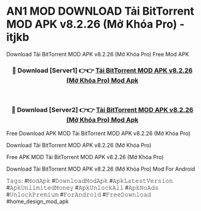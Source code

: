 # AN1 MOD DOWNLOAD Tải BitTorrent MOD APK v8.2.26 (Mở Khóa Pro) - itjkb
Download Tải BitTorrent MOD APK v8.2.26 (Mở Khóa Pro) Free Mod APK

<div align="center">
<h3>🔴 Download [Server1] 👉👉 <a href="https://apk-comot.site?title=Tải_BitTorrent_MOD_APK_v8.2.26_(Mở_Khóa_Pro)">Tải BitTorrent MOD APK v8.2.26 (Mở Khóa Pro) Mod Apk</a></h3><br>

<h3>🔴 Download [Server2] 👉👉 <a href="https://apk-comot.site?title=Tải_BitTorrent_MOD_APK_v8.2.26_(Mở_Khóa_Pro)">Tải BitTorrent MOD APK v8.2.26 (Mở Khóa Pro) Mod Apk</a></h3>
</div>


Free Download APK MOD Tải BitTorrent MOD APK v8.2.26 (Mở Khóa Pro)

Download Tải BitTorrent MOD APK v8.2.26 (Mở Khóa Pro) 

Free APK MOD Tải BitTorrent MOD APK v8.2.26 (Mở Khóa Pro) 

Download Tải BitTorrent MOD APK v8.2.26 (Mở Khóa Pro) Mod For Android

𝚃𝚊𝚐𝚜: #𝙼𝚘𝚍𝙰𝚙𝚔 #𝙳𝚘𝚠𝚗𝚕𝚘𝚊𝚍𝙼𝚘𝚍𝙰𝚙𝚔 #𝙰𝚙𝚔𝙻𝚊𝚝𝚎𝚜𝚝𝚅𝚎𝚛𝚜𝚒𝚘𝚗 #𝙰𝚙𝚔𝚄𝚗𝚕𝚒𝚖𝚒𝚝𝚎𝚍𝙼𝚘𝚗𝚎𝚢 #𝙰𝚙𝚔𝚄𝚗𝚕𝚘𝚌𝚔𝙰𝚕𝚕 #𝙰𝚙𝚔𝙽𝚘𝙰𝚍𝚜 #𝚄𝚗𝚕𝚘𝚌𝚔𝙿𝚛𝚎𝚖𝚒𝚞𝚖 #𝙵𝚘𝚛𝙰𝚗𝚍𝚛𝚘𝚒𝚍 #𝙵𝚛𝚎𝚎𝙳𝚘𝚠𝚗𝚕𝚘𝚊𝚍 #home_design_mod_apk
